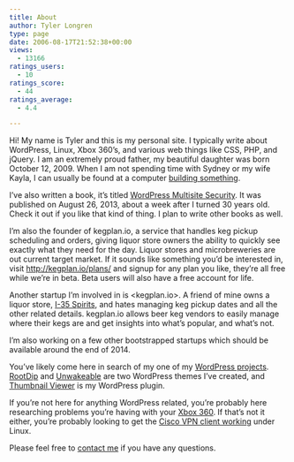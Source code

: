 ```yaml
---
title: About
author: Tyler Longren
type: page
date: 2006-08-17T21:52:38+00:00
views:
  - 13166
ratings_users:
  - 10
ratings_score:
  - 44
ratings_average:
  - 4.4

---
```

Hi! My name is Tyler and this is my personal site. I typically write about WordPress, Linux, Xbox 360&#8217;s, and various web things like CSS, PHP, and jQuery. I am an extremely proud father, my beautiful daughter was born October 12, 2009. When I am not spending time with Sydney or my wife Kayla, I can usually be found at a computer [building something][1].

I&#8217;ve also written a book, it&#8217;s titled [WordPress Multisite Security][2]. It was published on August 26, 2013, about a week after I turned 30 years old. Check it out if you like that kind of thing. I plan to write other books as well.

I&#8217;m also the founder of kegplan.io, a service that handles keg pickup scheduling and orders, giving liquor store owners the ability to quickly see exactly what they need for the day. Liquor stores and microbreweries are out current target market. If it sounds like something you&#8217;d be interested in, visit <http://kegplan.io/plans/> and signup for any plan you like, they&#8217;re all free while we&#8217;re in beta. Beta users will also have a free account for life.

Another startup I&#8217;m involved in is <kegplan.io>. A friend of mine owns a liquor store, [I-35 Spirits][3], and hates managing keg pickup dates and all the other related details. kegplan.io allows beer keg vendors to easily manage where their kegs are and get insights into what&#8217;s popular, and what&#8217;s not.

I&#8217;m also working on a few other bootstrapped startups which should be available around the end of 2014.

You&#8217;ve likely come here in search of my one of my [WordPress projects][4]. [RootDip][5] and [Unwakeable][6] are two WordPress themes I&#8217;ve created, and [Thumbnail Viewer][7] is my WordPress plugin.

If you&#8217;re not here for anything WordPress related, you&#8217;re probably here researching problems you&#8217;re having with your [Xbox 360][8]. If that&#8217;s not it either, you&#8217;re probably looking to get the [Cisco VPN client working][9] under Linux.

Please feel free to [contact me][10] if you have any questions.

 [1]: http://github.com/tlongren/
 [2]: http://www.packtpub.com/wordpress-multisite-administration/book
 [3]: http://dev.i35spirits.com/
 [4]: http://www.longren.org/wordpress/
 [5]: http://www.longren.org/wordpress/rootdip/ "RootDip"
 [6]: http://www.longren.org/wordpress/unwakeable/
 [7]: http://www.longren.org/wordpress/thumbnail-viewer/
 [8]: http://www.longren.org/tag/xbox-360/
 [9]: http://www.longren.org/2007/05/17/how-to-cisco-vpn-client-on-ubuntu-704-feisty-fawn/
 [10]: http://www.longren.org/contact/
 [11]: #